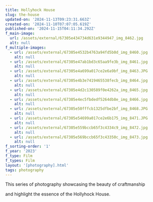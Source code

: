 ```yaml
---
title: Hollyhock House
slug: the-house
updated-on: '2024-11-13T09:23:31.663Z'
created-on: '2024-11-10T07:07:05.619Z'
published-on: '2024-11-15T04:11:34.292Z'
f_main-image:
  url: /assets/external/67305e434734d631e9344947_img_8462.jpg
  alt: null
f_multiple-images:
  - url: /assets/external/67305e4532b4763a94fd5b0d_img_8460.jpg
    alt: null
  - url: /assets/external/67305e47ab1bd3c65aa9fe3b_img_8461.jpg
    alt: null
  - url: /assets/external/67305e4a699a017ce2e6a9bf_img_8463.JPG
    alt: null
  - url: /assets/external/67305e4b3e7419465538fecb_img_8464.jpg
    alt: null
  - url: /assets/external/67305e4d2c130589f0e4262a_img_8465.jpg
    alt: null
  - url: /assets/external/67305e4ec5fbdedf5264db8e_img_8466.jpg
    alt: null
  - url: /assets/external/67305e50fffcb1325dfbe2bf_img_8468.JPG
    alt: null
  - url: /assets/external/67305e54699a017ce2e6b175_img_8471.JPG
    alt: null
  - url: /assets/external/67305e559bccb65f3c4334c9_img_8472.jpg
    alt: null
  - url: /assets/external/67305e569bccb65f3c43350c_img_8473.jpg
    alt: null
f_sorting-order: '1'
f_year: '2023'
f_type: Film
f_types: Film
layout: '[photography].html'
tags: photography
---
```


This series of photography showcasing the beauty of craftmanship

and highlight the essence of the Hollyhock House.
